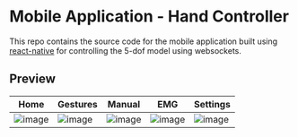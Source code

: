 # Mobile Application - Hand Controller
This repo contains the source code for the mobile application built using [react-native](https://reactnative.dev/) for controlling the 5-dof model using websockets.

## Preview
|Home|Gestures|Manual|EMG|Settings|
|-|-|-|-|-|
|![image](https://github.com/user-attachments/assets/ad970d8d-0e5b-4429-8274-1bdc4a2665a6)|![image](https://github.com/user-attachments/assets/e1653e65-46dc-4e93-bd71-809373367842)|![image](https://github.com/user-attachments/assets/bb04d86c-dbe1-4b0a-a834-bdf6cd9deed9)|![image](https://github.com/user-attachments/assets/5b673f08-d12a-4603-956a-98befdc6c6bd)|![image](https://github.com/user-attachments/assets/c891a76a-11f0-4f5b-b22a-0d5abf7bbdce)|
